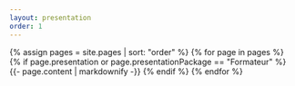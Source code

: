 ```yaml
---
layout: presentation
order: 1
---
```


{% assign pages = site.pages | sort: "order" %}
{% for page in pages %}
 {% if page.presentation or page.presentationPackage == "Formateur" %}
    {{- page.content | markdownify -}}
  {% endif %}
{% endfor %}